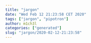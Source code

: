 ```yaml
---
title: "jargon"
date: "Wed Feb 12 21:23:58 CET 2020"
tags: ["jargon", "pipotron"]
author: m1ch3l
categories: ["generated"]
slug: "jargon/2020-02-12-21:23:58"
---
```




